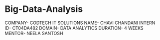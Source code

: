 # Big-Data-Analysis
COMPANY- CODTECH IT SOLUTIONS
NAME- CHAVI CHANDANI
INTERN ID- CT04DA482
DOMAIN- DATA ANALYTICS
DURATION- 4 WEEKS
MENTOR- NEELA SANTOSH

